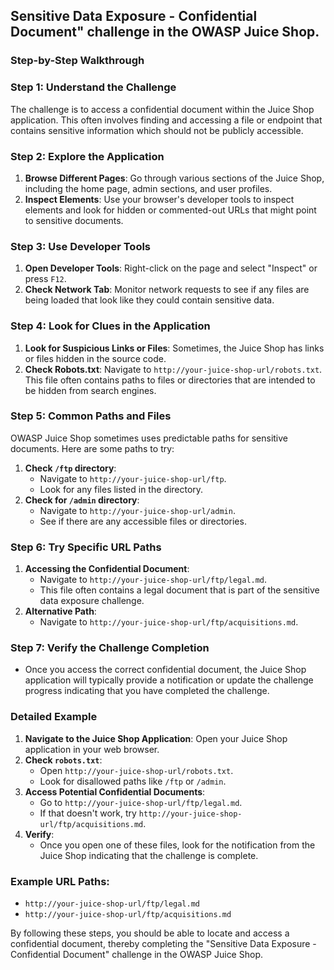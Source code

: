## Sensitive Data Exposure - Confidential Document" challenge in the OWASP Juice Shop.

### Step-by-Step Walkthrough

### Step 1: Understand the Challenge

The challenge is to access a confidential document within the Juice Shop application. This often involves finding and accessing a file or endpoint that contains sensitive information which should not be publicly accessible.

### Step 2: Explore the Application

1. **Browse Different Pages**: Go through various sections of the Juice Shop, including the home page, admin sections, and user profiles.
2. **Inspect Elements**: Use your browser's developer tools to inspect elements and look for hidden or commented-out URLs that might point to sensitive documents.

### Step 3: Use Developer Tools

1. **Open Developer Tools**: Right-click on the page and select "Inspect" or press `F12`.
2. **Check Network Tab**: Monitor network requests to see if any files are being loaded that look like they could contain sensitive data.

### Step 4: Look for Clues in the Application

1. **Look for Suspicious Links or Files**: Sometimes, the Juice Shop has links or files hidden in the source code.
2. **Check Robots.txt**: Navigate to `http://your-juice-shop-url/robots.txt`. This file often contains paths to files or directories that are intended to be hidden from search engines.

### Step 5: Common Paths and Files

OWASP Juice Shop sometimes uses predictable paths for sensitive documents. Here are some paths to try:

1. **Check `/ftp` directory**:
    - Navigate to `http://your-juice-shop-url/ftp`.
    - Look for any files listed in the directory.
2. **Check for `/admin` directory**:
    - Navigate to `http://your-juice-shop-url/admin`.
    - See if there are any accessible files or directories.

### Step 6: Try Specific URL Paths

1. **Accessing the Confidential Document**:
    - Navigate to `http://your-juice-shop-url/ftp/legal.md`.
    - This file often contains a legal document that is part of the sensitive data exposure challenge.
2. **Alternative Path**:
    - Navigate to `http://your-juice-shop-url/ftp/acquisitions.md`.

### Step 7: Verify the Challenge Completion

- Once you access the correct confidential document, the Juice Shop application will typically provide a notification or update the challenge progress indicating that you have completed the challenge.

### Detailed Example

1. **Navigate to the Juice Shop Application**: Open your Juice Shop application in your web browser.
2. **Check `robots.txt`**:
    - Open `http://your-juice-shop-url/robots.txt`.
    - Look for disallowed paths like `/ftp` or `/admin`.
3. **Access Potential Confidential Documents**:
    - Go to `http://your-juice-shop-url/ftp/legal.md`.
    - If that doesn't work, try `http://your-juice-shop-url/ftp/acquisitions.md`.
4. **Verify**:
    - Once you open one of these files, look for the notification from the Juice Shop indicating that the challenge is complete.

### Example URL Paths:

- `http://your-juice-shop-url/ftp/legal.md`
- `http://your-juice-shop-url/ftp/acquisitions.md`

By following these steps, you should be able to locate and access a confidential document, thereby completing the "Sensitive Data Exposure - Confidential Document" challenge in the OWASP Juice Shop. 
